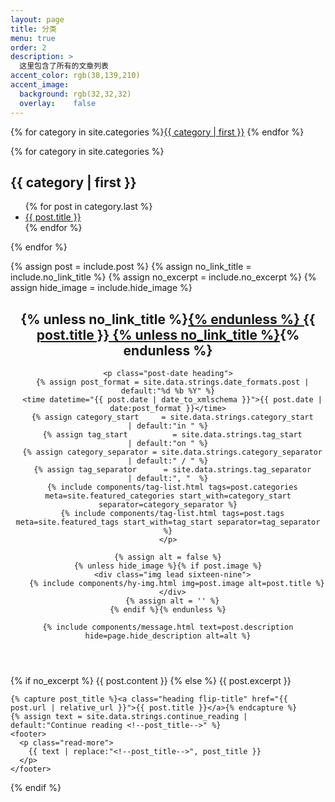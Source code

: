 ```yaml
---
layout: page
title: 分类
menu: true
order: 2
description: >
  这里包含了所有的文章列表
accent_color: rgb(38,139,210)
accent_image:
  background: rgb(32,32,32)
  overlay:    false
---
```


{% for category in site.categories %}<a class="button" href="#{{ category | first }}">{{ category | first }}</a> {% endfor %}

{% for category in site.categories %}
<h2><a id="{{ category | first }}">{{ category | first }}</a></h2>

<ul class="title-list">
{% for post in category.last %}
<li><a class="heading flip-title" href="{{ post.url | relative_url }}">{{ post.title }}</a></li>
{% endfor %}
</ul>

{% endfor %}


{% assign post          = include.post          %}
{% assign no_link_title = include.no_link_title %}
{% assign no_excerpt    = include.no_excerpt    %}
{% assign hide_image    = include.hide_image    %}

<article id="post{{ post.id | replace:'/','-' }}" class="page post mb6" role="article">
  <header>
    <h1 class="post-title">
      {% unless no_link_title %}<a href="{{ post.url | relative_url }}" class="flip-title">{% endunless %}
        {{ post.title }}
      {% unless no_link_title %}</a>{% endunless %}
    </h1>

    <p class="post-date heading">
      {% assign post_format = site.data.strings.date_formats.post | default:"%d %b %Y" %}
      <time datetime="{{ post.date | date_to_xmlschema }}">{{ post.date | date:post_format }}</time>
      {% assign category_start     = site.data.strings.category_start     | default:"in " %}
      {% assign tag_start          = site.data.strings.tag_start          | default:"on " %}
      {% assign category_separator = site.data.strings.category_separator | default:" / " %}
      {% assign tag_separator      = site.data.strings.tag_separator      | default:", "  %}
      {% include components/tag-list.html tags=post.categories meta=site.featured_categories start_with=category_start separator=category_separator %}
      {% include components/tag-list.html tags=post.tags meta=site.featured_tags start_with=tag_start separator=tag_separator %}
    </p>

    {% assign alt = false %}
    {% unless hide_image %}{% if post.image %}
      <div class="img lead sixteen-nine">
        {% include components/hy-img.html img=post.image alt=post.title %}
      </div>
      {% assign alt = '' %}
    {% endif %}{% endunless %}

    {% include components/message.html text=post.description hide=page.hide_description alt=alt %}
  </header>

  {% if no_excerpt %}
    {{ post.content }}
  {% else %}
    {{ post.excerpt }}

    {% capture post_title %}<a class="heading flip-title" href="{{ post.url | relative_url }}">{{ post.title }}</a>{% endcapture %}
    {% assign text = site.data.strings.continue_reading | default:"Continue reading <!--post_title-->" %}
    <footer>
      <p class="read-more">
        {{ text | replace:"<!--post_title-->", post_title }}
      </p>
    </footer>
  {% endif %}
</article>
